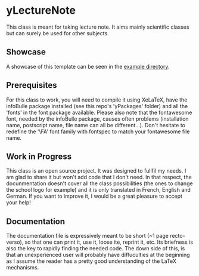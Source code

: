 # yLectureNote

This class is meant for taking lecture note. It aims mainly scientific classes but can surely be used for other subjects.

## Showcase

A showcase of this template can be seen in the [example directory](../../examples/yLectureNote).

## Prerequisites

For this class to work, you will need to compile it using XeLaTeX, have the infoBulle package installed (see this repo's 'yPackages' folder) and all the 'fonts' in the font package available. Please also note that the fontawesome font, needed by the infoBulle package, causes often problems (installation name, postscript name, file name can all be different...). Don't hesitate to redefine the '\FA' font family with fontspec to match your fontawesome file name.

## Work in Progress

This class is an open source project. It was designed to fullfil my needs. I am glad to share it but won't add code that I don't need. In that respect, the docunmentation doesn't cover all the class possibilities (the ones to change the school logo for example) and it is only translated in French, English and German. If you want to improve it, I would be a great pleasure to accept your help! 

## Documentation

The documentation file is expressively meant to be short (~1 page recto-verso), so that one can print it, use it, loose ite, reprint it, etc. Its briefness is also the key to rapidly finding the needed code. The down side of this, is that an unexperienced user will probably have diffuculties at the beginning as I assume the reader has a pretty good understanding of the LaTeX mechanisms.
